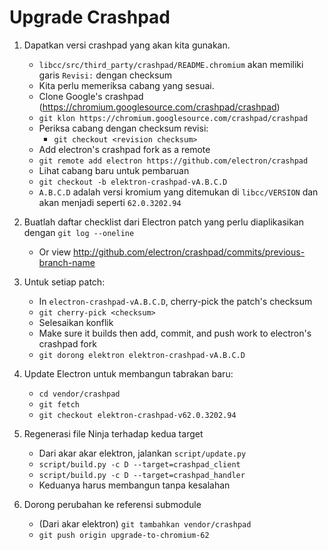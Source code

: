 # Upgrade Crashpad

1. Dapatkan versi crashpad yang akan kita gunakan.
    
    - `libcc/src/third_party/crashpad/README.chromium` akan memiliki garis `Revisi:` dengan checksum
    - Kita perlu memeriksa cabang yang sesuai.
    - Clone Google's crashpad (https://chromium.googlesource.com/crashpad/crashpad)
    - `git klon https://chromium.googlesource.com/crashpad/crashpad`
    - Periksa cabang dengan checksum revisi: 
        - `git checkout <revision checksum>`
    - Add electron's crashpad fork as a remote
    - `git remote add electron https://github.com/electron/crashpad`
    - Lihat cabang baru untuk pembaruan
    - `git checkout -b elektron-crashpad-vA.B.C.D`
    - `A.B.C.D` adalah versi kromium yang ditemukan di `libcc/VERSION` dan akan menjadi seperti `62.0.3202.94`

2. Buatlah daftar checklist dari Electron patch yang perlu diaplikasikan dengan `git log --oneline`
    
    - Or view http://github.com/electron/crashpad/commits/previous-branch-name

3. Untuk setiap patch:
    
    - In `electron-crashpad-vA.B.C.D`, cherry-pick the patch's checksum 
    - `git cherry-pick <checksum>`
    - Selesaikan konflik
    - Make sure it builds then add, commit, and push work to electron's crashpad fork
    - `git dorong elektron elektron-crashpad-vA.B.C.D`

4. Update Electron untuk membangun tabrakan baru:
    
    - `cd vendor/crashpad`
    - `git fetch`
    - `git checkout elektron-crashpad-v62.0.3202.94`
5. Regenerasi file Ninja terhadap kedua target 
    - Dari akar akar elektron, jalankan `script/update.py`
    - `script/build.py -c D --target=crashpad_client`
    - `script/build.py -c D --target=crashpad_handler`
    - Keduanya harus membangun tanpa kesalahan
6. Dorong perubahan ke referensi submodule 
    - (Dari akar elektron) `git tambahkan vendor/crashpad`
    - `git push origin upgrade-to-chromium-62`